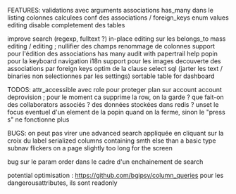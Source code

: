 FEATURES:
validations avec arguments
associations has_many dans le listing
colonnes calculees
conf des associations / foreign_keys
enum values editing
disable completement des tables

improve search (regexp, fulltext ?)
in-place editing sur les belongs_to
mass editing / editing ; nullifier des champs
renommage de colonnes
support pour l'édition des associations has many
audit with papertrail
help popin pour la keyboard navigation
i18n
support pour les images
decouverte des associations par foreign keys
optim de la clause select sql (jarter les text / binaries non selectionnes par les settings)
sortable table for dashboard

TODOS:
attr_accessible avec role pour proteger plan sur account
account deprovision ; pour le moment ca supprime la row, on la garde ? que fait-on des collaborators associés ? des données stockées dans redis ?
unset le focus eventuel d'un element de la popin quand on la ferme, sinon le "press s" ne fonctionne plus


BUGS:
on peut pas virer une advanced search appliquée en cliquant sur la croix du label
serialized columns containing smth else than a basic type
subnav flickers on a page slightly too long for the screen

bug sur le param order dans le cadre d'un enchainement de search

potential optimisation : https://github.com/bgipsy/column_queries
pour les dangerousattributes, ils sont readonly
